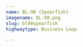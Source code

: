 ```yaml
---
name: BL-90 (Spearfish)
imagename: BL-90.png
slug: bl90spearfish
highwaytype: Business Loop

---
```

